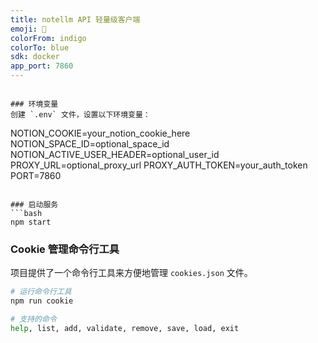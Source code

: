 ```yaml
---
title: notellm API 轻量级客户端
emoji: 📝
colorFrom: indigo
colorTo: blue
sdk: docker
app_port: 7860
---
```

```

### 环境变量
创建 `.env` 文件，设置以下环境变量：
```
NOTION_COOKIE=your_notion_cookie_here
NOTION_SPACE_ID=optional_space_id
NOTION_ACTIVE_USER_HEADER=optional_user_id
PROXY_URL=optional_proxy_url
PROXY_AUTH_TOKEN=your_auth_token
PORT=7860
```

### 启动服务
```bash
npm start
```

### Cookie 管理命令行工具
项目提供了一个命令行工具来方便地管理 `cookies.json` 文件。
```bash
# 运行命令行工具
npm run cookie

# 支持的命令
help, list, add, validate, remove, save, load, exit
``` 
